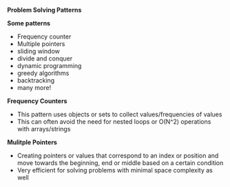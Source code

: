 **Problem Solving Patterns**

**Some patterns**
- Frequency counter
- Multiple pointers
- sliding window
- divide and conquer
- dynamic programming
- greedy algorithms
- backtracking
- many more!

**Frequency Counters**
- This pattern uses objects or sets to collect values/frequencies of values
- This can often avoid the need for nested loops or O(N^2) operations with arrays/strings

**Mulitple Pointers**
- Creating pointers or values that correspond to an index or position and move towards the beginning, end or middle based on a certain condition
- Very efficient for solving problems with minimal space complexity as well

